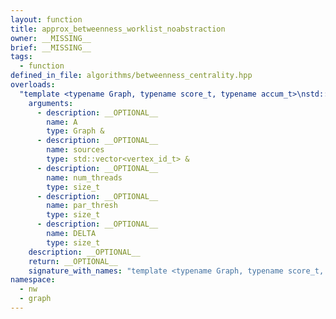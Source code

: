 ```yaml
---
layout: function
title: approx_betweenness_worklist_noabstraction
owner: __MISSING__
brief: __MISSING__
tags:
  - function
defined_in_file: algorithms/betweenness_centrality.hpp
overloads:
  "template <typename Graph, typename score_t, typename accum_t>\nstd::vector<score_t> approx_betweenness_worklist_noabstraction(Graph &, std::vector<vertex_id_t> &, size_t, size_t, size_t)":
    arguments:
      - description: __OPTIONAL__
        name: A
        type: Graph &
      - description: __OPTIONAL__
        name: sources
        type: std::vector<vertex_id_t> &
      - description: __OPTIONAL__
        name: num_threads
        type: size_t
      - description: __OPTIONAL__
        name: par_thresh
        type: size_t
      - description: __OPTIONAL__
        name: DELTA
        type: size_t
    description: __OPTIONAL__
    return: __OPTIONAL__
    signature_with_names: "template <typename Graph, typename score_t, typename accum_t>\nstd::vector<score_t> approx_betweenness_worklist_noabstraction(Graph & A, std::vector<vertex_id_t> & sources, size_t num_threads, size_t par_thresh, size_t DELTA)"
namespace:
  - nw
  - graph
---
```

